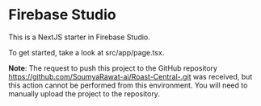 # Firebase Studio

This is a NextJS starter in Firebase Studio.

To get started, take a look at src/app/page.tsx.

**Note**: The request to push this project to the GitHub repository https://github.com/SoumyaRawat-ai/Roast-Central-.git was received, but this action cannot be performed from this environment.  You will need to manually upload the project to the repository.
